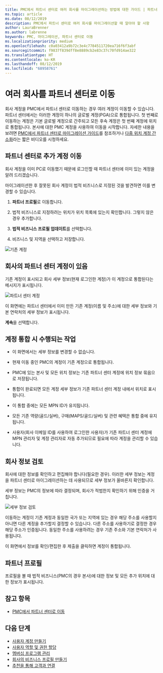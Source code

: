 ```yaml
---
title: PMC에서 파트너 센터로 여러 회사를 마이그레이션하는 방법에 대한 가이드 | 파트너 센터
ms.topic: article
ms.date: 08/12/2019
description: PMC에서 파트너 센터로 여러 회사를 마이그레이션할 때 알아야 할 사항
author: LauraBrenner
ms.author: labrenne
keywords: PMC, 마이그레이션, 파트너 센터로 이동
ms.localizationpriority: medium
ms.openlocfilehash: c0a03412a9b72c3e4c7784511720ea716f6f3abf
ms.sourcegitcommit: f9837f839dff8e8889cb2e83c37c70fd914ae322
ms.translationtype: HT
ms.contentlocale: ko-KR
ms.lasthandoff: 08/12/2019
ms.locfileid: "68958761"
---
```

# <a name="moving-your-multiple-companies-to-partner-center"></a>여러 회사를 파트너 센터로 이동

회사 계정을 PMC에서 파트너 센터로 이동하는 경우 여러 계정이 이동할 수 있습니다. 파트너 센터에서는 이러한 계정이 하나의 글로벌 계정(PGA)으로 통합됩니다. 첫 번째로 이동하는 계정은 기본 글로벌 계정으로 간주되고 모든 후속 계정은 첫 번째 계정에 위치로 통합됩니다. 본사에 대한 PMC 계정을 사용하여 이동을 시작합니다. 자세한 내용을 보려면 [PMC에서 파트너 센터로 마이그레이션 가이드](guide-to-migration.md)를 참조하거나 [다중 위치 계정 간소화](https://vimeo.com/290335248)라는 짧은 비디오를 시청하세요.

## <a name="move-your-additional-accounts-into-partner-center"></a>파트너 센터로 추가 계정 이동 

회사 계정을 이미 PC로 이동했기 때문에 로그인할 때 파트너 센터에 이미 있는 계정을 알려 드리겠습니다. 


마이그레이션한 후 잘못된 회사 계정이 법적 비즈니스로 지정된 것을 발견하면 이를 변경할 수 있습니다.

1. **파트너 프로필**로 이동합니다.

2. 법적 비즈니스로 지정하려는 위치가 위치 목록에 있는지 확인합니다. 그렇지 않은 경우 추가합니다.

3. **법적 비즈니스 프로필 업데이트**를 선택합니다.

4. 비즈니스 및 지역을 선택하고 저장합니다.

![기존 계정](images/migration/accountwithus.png)

## <a name="your-company-has-an-account-in-partner-center"></a>회사의 파트너 센터 계정이 있음

기존 계정이 표시되고 회사 세부 정보(현재 로그인한 계정)가 이 계정으로 통합된다는 메시지가 표시됩니다.

![파트너 센터 계정](images/migration/existingaccount2.png)

이 화면에는 파트너 센터에서 이미 만든 기존 계정(이름 및 주소)에 대한 세부 정보와 기본 연락처의 세부 정보가 표시됩니다. 

**계속**을 선택합니다.

## <a name="what-happens-during-consolidation-of-accounts"></a>계정 통합 시 수행되는 작업

- 이 화면에서는 세부 정보를 변경할 수 없습니다. 

- 현재 이동 중인 PMC의 계정이 기존 계정으로 통합됩니다. 

- PMC에 있는 본사 및 모든 위치 정보는 기존 파트너 센터 계정에 위치 정보 묶음으로 저장됩니다.

- 통합이 완료되면 모든 계정 세부 정보가 기존 파트너 센터 계정 내에서 위치로 표시됩니다. 

- 이 통합 중에는 모든 MPN ID가 유지됩니다.

- 모든 기존 역량(골드/실버), 구매(MAPS/골드/실버) 및 관련 혜택은 통합 중에 유지됩니다.

- 사용자(회사 이메일 ID를 사용하여 로그인한 사용자)가 기존 파트너 센터 계정에 MPN 관리자 및 계정 관리자로 자동 추가되므로 필요에 따라 계정을 관리할 수 있습니다. 


## <a name="review-your-company-information"></a>회사 정보 검토

회사에 대한 정보를 확인하고 편집해야 합니다(필요한 경우). 이러한 세부 정보는 계정을 파트너 센터로 마이그레이션하는 데 사용되므로 세부 정보가 올바른지 확인합니다. 

세부 정보는 PMC의 정보에 따라 결정되며, 회사가 적법한지 확인하기 위해 인증을 거칩니다. 

![세부 정보 검토](images/migration/review.png)

이동하는 계정이 기존 계정과 동일한 국가 또는 지역에 있는 경우 해당 주소를 사용할지 아니면 다른 계정을 추가할지 결정할 수 있습니다. 다른 주소를 사용하기로 결정한 경우 해당 주소가 인증됩니다. 동일한 주소를 사용하려는 경우 기존 주소와 기본 연락처가 사용됩니다.

이 화면에서 정보를 확인/편집한 후 제출을 클릭하면 계정이 통합됩니다.

## <a name="partner-profile"></a>파트너 프로필

프로필을 볼 때 법적 비즈니스(PMC의 경우 본사)에 대한 정보 및 모든 추가 위치에 대한 정보가 표시됩니다.

## <a name="see-also"></a>참고 항목

- [PMC에서 파트너 센터로 이동](move-pmc-pc-map.md)

## <a name="next-steps"></a>다음 단계

- [사용자 계정 만들기](create-user-accounts-and-set-permissions.md)
- [사용자 역할 및 권한 할당](permissions-overview.md)
- [멤버십 프로그램 관리](renew-mpn-offers.md)
- [회사의 비즈니스 프로필 만들기](create-a-marketing-profile.md)
- [추천을 통해 고객과 연결](responding-to-referrals.md)
